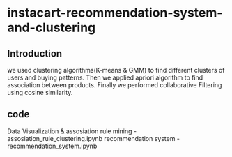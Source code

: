# instacart-recommendation-system-and-clustering

##  Introduction

we used clustering algorithms(K-means & GMM) to find different clusters of users and buying patterns. Then we applied apriori algorithm to find association between products. Finally we performed collaborative Filtering using cosine similarity.

## code

Data Visualization & assosiation rule mining - assosiation_rule_clustering.ipynb
recommendation system - recommendation_system.ipynb
